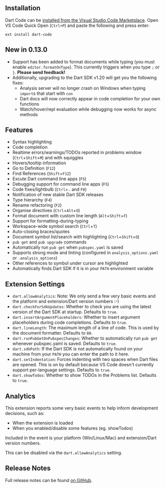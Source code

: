 ## Installation

Dart Code can be [installed from the Visual Studio Code Marketplace](https://marketplace.visualstudio.com/items?itemName=DanTup.dart-code). Open VS Code Quick Open (`Ctrl+P`) and paste the following and press enter:

    ext install dart-code

## New in 0.13.0

- Support has been added to format documents while typing (you must enable `editor.formatOnType`). This currently triggers when you type `;` or `}`. **Please send feedback!**
- Additionally, upgrading to the Dart SDK v1.20 will get you the following fixes:
  - Analysis server will no longer crash on Windows when typing `import`s that start with `con`
  - Dart docs will now correctly appear in code completion for your own functions
  - Watch/hover/repl evaluation while debugging now works for async methods

## Features

- Syntax highlighting
- Code completion
- Realtime errors/warnings/TODOs reported in problems window (`Ctrl`+`Shift`+`M`) and with squiggles
- Hovers/tooltip information
- Go to Definition (`F12`)
- Find References (`Shift`+`F12`)
- Excute Dart command line apps (`F5`)
- Debugging support for command line apps (`F5`)
- Code fixes/lightbulb (`Ctrl`+`.` and `F8`)
- Notification of new stable Dart SDK releases
- Type hierarchy (`F4`)
- Rename refactoring (`F2`)
- Organise directives (`Ctrl`+`Alt`+`O`)
- Format document with custom line length (`Alt`+`Shift`+`F`)
- Support for formatting-during-typing
- Workspace-wide symbol search (`Ctrl`+`T`)
- Auto-closing braces/quotes
- Document symbol list/search with highlighting (`Ctrl`+`Shift`+`O`)
- `pub get` and `pub upgrade` commands
- Automatically run `pub get` when `pubspec.yaml` is saved
- Supports strong mode and linting (configured in `analysis_options.yaml` or `.analysis_options`)
- Other references to symbol under cursor are highlighted
- Automatically finds Dart SDK if it is in your `PATH` environment variable

## Extension Settings

- `dart.allowAnalytics`: Note: We only send a few very basic events and the platform and extension/Dart version numbers :-)
- `dart.checkForSdkUpdates`: Whether to check you are using the latest version of the Dart SDK at startup. Defaults to `true`.
- `dart.insertArgumentPlaceholders`: Whether to insert argument placeholders during code completions. Defaults to `true`.
- `dart.lineLength`: The maximum length of a line of code. This is used by the document formatter. Defaults to `80`.
- `dart.runPubGetOnPubspecChanges`: Whether to automatically run `pub get` whenever pubspec.yaml is saved. Defaults to `true`.
- `dart.sdkPath`: If the Dart SDK is not automatically found on your machine from your `PATH` you can enter the path to it here.
- `dart.setIndentation`: Forces indenting with two spaces when Dart files are opened. This is on by default because VS Code doesn't currently support per-language settings. Defaults to `true`.
- `dart.showTodos`: Whether to show TODOs in the Problems list. Defaults to `true`.

## Analytics

This extension reports some very basic events to help inform development decisions, such as:

- When the extension is loaded
- When you enabled/disable some features (eg. showTodos)

Included in the event is your platform (Win/Linux/Mac) and extension/Dart version numbers.

This can be disabled via the `dart.allowAnalytics` setting.  

## Release Notes

Full release notes can be found [on GitHub](https://github.com/Dart-Code/Dart-Code/releases).
